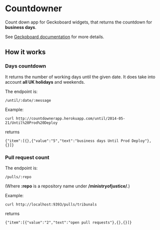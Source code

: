 # Countdowner

Count down app for Geckoboard widgets, that returns the countdown for
**business days**.

See [Geckoboard documentation](http://www.geckoboard.com/developers/custom-widgets/widget-types/rag-numbers-only) for more details.


## How it works


### Days countdown

It returns the number of working days until the given date. It does
take into account **all UK holidays** and weekends.

The endpoint is:

    /until/:date/:message

Example:

    curl http://countdownerapp.herokuapp.com/until/2014-05-21/Until%20Prod%20Deploy

returns

    {"item":[{},{"value":"5","text":"business days Until Prod Deploy"},{}]}

### Pull request count

The endpoint is:

    /pulls/:repo

(Where **:repo** is a repository name under **/ministryofjustice/**.)

Example:

    curl http://localhost:9393/pulls/tribunals

returns

    {"item":[{"value":"2","text":"open pull requests"},{},{}]}
